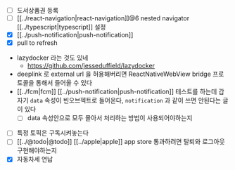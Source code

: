 - [ ] 도서상품권 등록
- [ ] [[../react-navigation|react-navigation]]@6 nested navigator [[../typescript|typescript]] 설정
- [X] [[../push-notification|push-notification]]
- [X] pull to refresh
- lazydocker 라는 것도 있네
  + https://github.com/jesseduffield/lazydocker
- deeplink 로 external url 을 허용해버리면 ReactNativeWebView bridge 프로토콜을 통해서 들어올 수 있다
- [[../fcm|fcm]] [[../push-notification|push-notification]] 테스트를 하는데 갑자기 `data` 속성이 빈오브젝트로 들어온다,  `notification` 과 같이 쓰면 안된다는 글이 있다
  - [ ] data 속성안으로 모두 몰아서 처리하는 방법이 사용되어야하는지
- [ ] 특정 토픽은 구독시켜놓는다
- [ ] [[../@todo|@todo]] [[../apple|apple]] app store 통과하려면 탈퇴와 로그아웃 구현해야하는지 
- [X] 자동차세 연납
